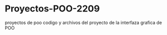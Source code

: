 # Proyectos-POO-2209
proyectos de poo
codigo y archivos del proyecto de la interfaza grafica de POO
